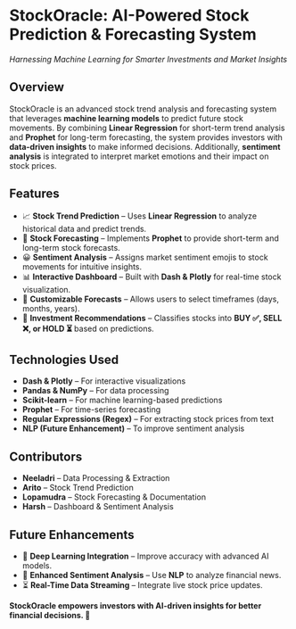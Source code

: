 # **StockOracle: AI-Powered Stock Prediction & Forecasting System**

*Harnessing Machine Learning for Smarter Investments and Market Insights*

## **Overview**
StockOracle is an advanced stock trend analysis and forecasting system that leverages **machine learning models** to predict future stock movements. By combining **Linear Regression** for short-term trend analysis and **Prophet** for long-term forecasting, the system provides investors with **data-driven insights** to make informed decisions. Additionally, **sentiment analysis** is integrated to interpret market emotions and their impact on stock prices.

## **Features**
- 📈 **Stock Trend Prediction** – Uses **Linear Regression** to analyze historical data and predict trends.
- 🔮 **Stock Forecasting** – Implements **Prophet** to provide short-term and long-term stock forecasts.
- 😀 **Sentiment Analysis** – Assigns market sentiment emojis to stock movements for intuitive insights.
- 📊 **Interactive Dashboard** – Built with **Dash & Plotly** for real-time stock visualization.
- 🏦 **Customizable Forecasts** – Allows users to select timeframes (days, months, years).
- 🚀 **Investment Recommendations** – Classifies stocks into **BUY ✅, SELL ❌, or HOLD ⏳** based on predictions.

## **Technologies Used**
- **Dash & Plotly** – For interactive visualizations
- **Pandas & NumPy** – For data processing
- **Scikit-learn** – For machine learning-based predictions
- **Prophet** – For time-series forecasting
- **Regular Expressions (Regex)** – For extracting stock prices from text
- **NLP (Future Enhancement)** – To improve sentiment analysis


## **Contributors**
- **Neeladri** – Data Processing & Extraction  
- **Arito** – Stock Trend Prediction  
- **Lopamudra** – Stock Forecasting & Documentation  
- **Harsh** – Dashboard & Sentiment Analysis  

## **Future Enhancements**
- 🤖 **Deep Learning Integration** – Improve accuracy with advanced AI models.
- 📰 **Enhanced Sentiment Analysis** – Use **NLP** to analyze financial news.
- ⏳ **Real-Time Data Streaming** – Integrate live stock price updates.

**StockOracle empowers investors with AI-driven insights for better financial decisions. 🚀**
```
